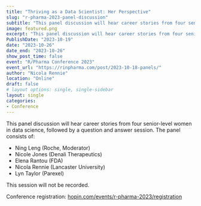 ```yaml
---
title: "Thriving as a Data Scientist: Her Perspective"
slug: "r-pharma-2023-panel-discussion"
subtitle: "This panel discussion will hear career stories from four senior-level women in data science, followed by a question and answer session."
image: featured.png
excerpt: "This panel discussion will hear career stories from four senior-level women in data science, followed by a question and answer session."
PublishDate: "2023-10-19"
date: "2023-10-26"
date_end: "2023-10-26"
show_post_time: false
event: "R/Pharma Conference 2023"
event_url: "https://rinpharma.com/post/2023-10-18-panels/"
author: "Nicola Rennie"
location: "Online"
draft: false
# layout options: single, single-sidebar
layout: single
categories:
- Conference
---
```


This panel discussion will hear career stories from four senior-level women in data science, followed by a question and answer session. The panel consists of:

* Ning Leng (Roche, Moderator)
* Nicole Jones (Denali Therapeutics)
* Elena Rantou (FDA)
* Nicola Rennie (Lancaster University)
* Lyn Taylor (Parexel)

This session will not be recorded.

Conference registration: [hopin.com/events/r-pharma-2023/registration](https://hopin.com/events/r-pharma-2023/registration)